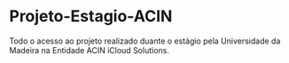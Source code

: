 # Projeto-Estagio-ACIN
Todo o acesso ao projeto realizado duante o estágio pela Universidade da Madeira na Entidade ACIN iCloud Solutions.
